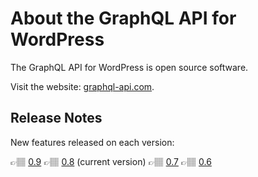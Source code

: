 # About the GraphQL API for WordPress

The GraphQL API for WordPress is open source software.

Visit the website: [graphql-api.com](https://graphql-api.com).

## Release Notes

New features released on each version:

👉🏽 [0.9](release-notes/0.9.md)
👉🏽 [0.8](release-notes/0.8.md) (current version)
👉🏽 [0.7](release-notes/0.7.md)
👉🏽 [0.6](release-notes/0.6.md)

